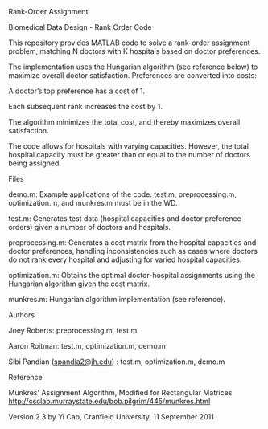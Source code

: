 Rank-Order Assignment

Biomedical Data Design - Rank Order Code

This repository provides MATLAB code to solve a rank-order assignment problem, matching N doctors with K hospitals based on doctor preferences.

The implementation uses the Hungarian algorithm (see reference below) to maximize overall doctor satisfaction. Preferences are converted into costs:

A doctor’s top preference has a cost of 1.

Each subsequent rank increases the cost by 1.

The algorithm minimizes the total cost, and thereby maximizes overall satisfaction.

The code allows for hospitals with varying capacities. However, the total hospital capacity must be greater than or equal to the number of doctors being assigned.

Files

demo.m: Example applications of the code. test.m, preprocessing.m, optimization.m, and munkres.m must be in the WD. 

test.m: Generates test data (hospital capacities and doctor preference orders) given a number of doctors and hospitals.

preprocessing.m: Generates a cost matrix from the hospital capacities and doctor preferences, handling inconsistencies such as cases where doctors do not rank every hospital and adjusting for varied hospital capacities.

optimization.m: Obtains the optimal doctor-hospital assignments using the Hungarian algorithm given the cost matrix. 

munkres.m: Hungarian algorithm implementation (see reference). 

Authors

Joey Roberts: preprocessing.m, test.m

Aaron Roitman: test.m, optimization.m, demo.m

Sibi Pandian (spandia2@jh.edu) : test.m, optimization.m, demo.m

Reference

Munkres' Assignment Algorithm, Modified for Rectangular Matrices
http://csclab.murraystate.edu/bob.pilgrim/445/munkres.html

Version 2.3 by Yi Cao, Cranfield University, 11 September 2011


